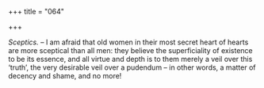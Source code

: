 +++
title = "064"

+++

*Sceptics.* – I am afraid that old women in their most secret heart of hearts are more sceptical than all men: they believe the superficiality of existence to be its essence, and all virtue and depth is to them merely a veil over this ‘truth’, the very desirable veil over a pudendum – in other words, a matter of decency and shame, and no more\!


